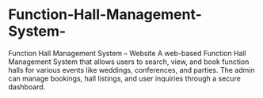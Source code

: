 # Function-Hall-Management-System-
Function Hall Management System – Website  A web-based Function Hall Management System that allows users to search, view, and book function halls for various events like weddings, conferences, and parties. The admin can manage bookings, hall listings, and user inquiries through a secure dashboard.

